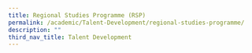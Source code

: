 ```yaml
---
title: Regional Studies Programme (RSP)
permalink: /academic/Talent-Development/regional-studies-programme/
description: ""
third_nav_title: Talent Development
---
```


